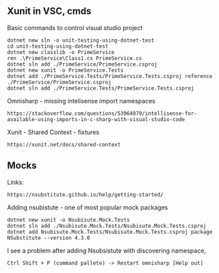 ## Xunit in VSC, cmds

Basic commands to control visual studio project
```
dotnet new sln -o unit-testing-using-dotnet-test
cd unit-testing-using-dotnet-test
dotnet new classlib -o PrimeService
ren .\PrimeService\Class1.cs PrimeService.cs
dotnet sln add ./PrimeService/PrimeService.csproj
dotnet new xunit -o PrimeService.Tests
dotnet add ./PrimeService.Tests/PrimeService.Tests.csproj reference ./PrimeService/PrimeService.csproj
dotnet sln add ./PrimeService.Tests/PrimeService.Tests.csproj
```

Omnisharp - missing intelisense import namespaces
```
https://stackoverflow.com/questions/53964079/intellisense-for-available-using-imports-in-c-sharp-with-visual-studio-code
```

Xunit - Shared Context - fixtures

```
https://xunit.net/docs/shared-context
```

## Mocks 

Links:
```
https://nsubstitute.github.io/help/getting-started/
```

Adding nsubistute - one of most popular mock packages
```
dotnet new xunit -o Nsubisute.Mock.Tests
dotnet sln add ./Nsubisute.Mock.Tests/Nsubisute.Mock.Tests.csproj
dotnet add Nsubisute.Mock.Tests/Nsubisute.Mock.Tests.csproj package NSubstitute --version 4.3.0
```

I see a problem after adding Nsubsistute with discovering namespace,

```
Ctrl Shift + P (command pallete) -> Restart omnisharp [Help out]
```